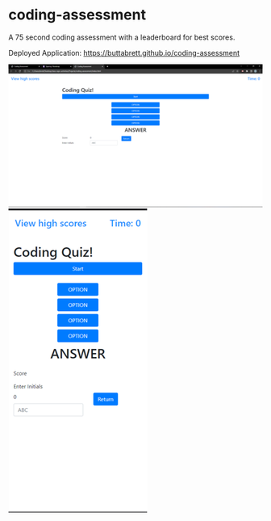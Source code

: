 # coding-assessment

A 75 second coding assessment with a leaderboard for best scores.

Deployed Application: https://buttabrett.github.io/coding-assessment

![Desktop View](./assets/images/desktop.png)
![Mobile View](./assets/images/mobile.png)
